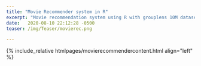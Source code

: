 ```yaml
---
title: "Movie Recommender system in R"
excerpt: "Movie recommendation system using R with grouplens 10M dataset"
date:   2020-08-10 22:12:28 -0500
teaser: /img/Teaser/movierec.png

---
```


{% include_relative htmlpages/movierecommendercontent.html align="left" %}

